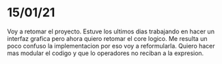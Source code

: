 # 15/01/21

Voy a retomar el proyecto. Estuve los ultimos dias trabajando en hacer un interfaz grafica pero ahora quiero retomar el core logico. Me resulta un poco confuso la implementacion por eso voy a reformularla. Quiero hacer mas modular el codigo y que lo operadores no reciban a la expresion. 